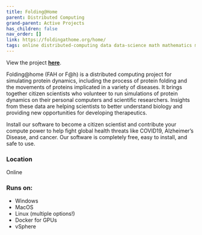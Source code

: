 ```yaml
---
title: Folding@Home
parent: Distributed Computing
grand-parent: Active Projects
has_children: false
nav_order: []
link: https://foldingathome.org/home/
tags: online distributed-computing data data-science math mathematics modeling computation biology chemistry research
---
```


View the project [**here**](https://foldingathome.org/home/).

Folding@home (FAH or F@h) is a distributed computing project for simulating protein dynamics, including the process of protein folding and the movements of proteins implicated in a variety of diseases. It brings together citizen scientists who volunteer to run simulations of protein dynamics on their personal computers and scientific researchers. Insights from these data are helping scientists to better understand biology and providing new opportunities for developing therapeutics.

Install our software to become a citizen scientist and contribute your compute power to help fight global health threats like COVID19, Alzheimer’s Disease, and cancer. Our software is completely free, easy to install, and safe to use.

### Location
Online

### Runs on:
- Windows
- MacOS
- Linux (multiple options!)
- Docker for GPUs
- vSphere
